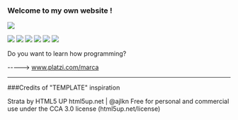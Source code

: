 ### Welcome to my own website !

![](https://simonpatino.github.io/images/cohete.png)

![](https://img.shields.io/github/stars/simonpatino/simonpatino.github.io) ![](https://img.shields.io/github/forks/simonpatino/simonpatino.github.io) ![](https://img.shields.io/github/tag/simonpatino/simonpatino.github.io) ![](https://img.shields.io/github/release/simonpatino/simonpatino.github.io) ![](https://img.shields.io/github/issues/simonpatino/simonpatino.github.io) ![](https://img.shields.io/bower/v/editor.md.svg)




Do you want to learn how programming?

----->  www.platzi.com/marca


***

###Credits of  "TEMPLATE" inspiration 
 
Strata by HTML5 UP
html5up.net | @ajlkn
Free for personal and commercial use under the CCA 3.0 license (html5up.net/license)



